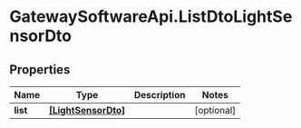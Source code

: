 # GatewaySoftwareApi.ListDtoLightSensorDto

## Properties
Name | Type | Description | Notes
------------ | ------------- | ------------- | -------------
**list** | [**[LightSensorDto]**](LightSensorDto.md) |  | [optional] 


